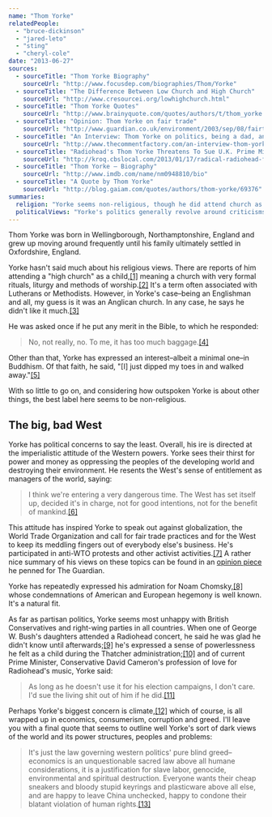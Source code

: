 ```yaml
---
name: "Thom Yorke"
relatedPeople:
  - "bruce-dickinson"
  - "jared-leto"
  - "sting"
  - "cheryl-cole"
date: "2013-06-27"
sources:
  - sourceTitle: "Thom Yorke Biography"
    sourceUrl: "http://www.focusdep.com/biographies/Thom/Yorke"
  - sourceTitle: "The Difference Between Low Church and High Church"
    sourceUrl: "http://www.cresourcei.org/lowhighchurch.html"
  - sourceTitle: "Thom Yorke Quotes"
    sourceUrl: "http://www.brainyquote.com/quotes/authors/t/thom_yorke.html?SPvm=1&vm=l"
  - sourceTitle: "Opinion: Thom Yorke on fair trade"
    sourceUrl: "http://www.guardian.co.uk/environment/2003/sep/08/fairtrade.wto6"
  - sourceTitle: "An Interview: Thom Yorke on politics, being a dad, and music"
    sourceUrl: "http://www.thecommentfactory.com/an-interview-thom-yorke-on-politics-being-a-dad-and-music-659/"
  - sourceTitle: "Radiohead's Thom Yorke Threatens To Sue U.K. Prime Minister David Cameron"
    sourceUrl: "http://kroq.cbslocal.com/2013/01/17/radical-radiohead-frontman-threatens-conservative-u-k-prime-minister/"
  - sourceTitle: "Thom Yorke – Biography"
    sourceUrl: "http://www.imdb.com/name/nm0948810/bio"
  - sourceTitle: "A Quote by Thom Yorke"
    sourceUrl: "http://blog.gaiam.com/quotes/authors/thom-yorke/69376"
summaries:
  religion: "Yorke seems non-religious, though he did attend church as a child and has expressed some interest in Buddhism."
  politicalViews: "Yorke's politics generally revolve around criticisms of Western hegemony, political/economic greed and exploitation and the environment."
---
```


Thom Yorke was born in Wellingborough, Northamptonshire, England and grew up moving around frequently until his family ultimately settled in Oxfordshire, England.

Yorke hasn't said much about his religious views. There are reports of him attending a "high church" as a child,<a class="source-citation" href="#http%3A%2F%2Fwww.focusdep.com%2Fbiographies%2FThom%2FYorke" title="Thom Yorke Biography">[1]</a> meaning a church with very formal rituals, liturgy and methods of worship.<a class="source-citation" href="#http%3A%2F%2Fwww.cresourcei.org%2Flowhighchurch.html" title="The Difference Between Low Church and High Church">[2]</a> It's a term often associated with Lutherans or Methodists. However, in Yorke's case–being an Englishman and all, my guess is it was an Anglican church. In any case, he says he didn't like it much.<a class="source-citation" href="#http%3A%2F%2Fwww.focusdep.com%2Fbiographies%2FThom%2FYorke" title="Thom Yorke Biography">[3]</a>

He was asked once if he put any merit in the Bible, to which he responded:

>No, not really, no. To me, it has too much baggage.<a class="source-citation" href="#http%3A%2F%2Fwww.focusdep.com%2Fbiographies%2FThom%2FYorke" title="Thom Yorke Biography">[4]</a>

Other than that, Yorke has expressed an interest–albeit a minimal one–in Buddhism. Of that faith, he said, "[I] just dipped my toes in and walked away."<a class="source-citation" href="#http%3A%2F%2Fwww.focusdep.com%2Fbiographies%2FThom%2FYorke" title="Thom Yorke Biography">[5]</a>

With so little to go on, and considering how outspoken Yorke is about other things, the best label here seems to be non-religious.


## The big, bad West

Yorke has political concerns to say the least. Overall, his ire is directed at the imperialistic attitude of the Western powers. Yorke sees their thirst for power and money as oppressing the peoples of the developing world and destroying their environment. He resents the West's sense of entitlement as managers of the world, saying:

>I think we're entering a very dangerous time. The West has set itself up, decided it's in charge, not for good intentions, not for the benefit of mankind.<a class="source-citation" href="#http%3A%2F%2Fwww.brainyquote.com%2Fquotes%2Fauthors%2Ft%2Fthom_yorke.html%3FSPvm%3D1%26vm%3Dl" title="Thom Yorke Quotes">[6]</a>

This attitude has inspired Yorke to speak out against globalization, the World Trade Organization and call for fair trade practices and for the West to keep its meddling fingers out of everybody else's business. He's participated in anti-WTO protests and other activist activities.<a class="source-citation" href="#http%3A%2F%2Fwww.guardian.co.uk%2Fenvironment%2F2003%2Fsep%2F08%2Ffairtrade.wto6" title="Opinion: Thom Yorke on fair trade">[7]</a> A rather nice summary of his views on these topics can be found in an [opinion piece](http://www.guardian.co.uk/environment/2003/sep/08/fairtrade.wto6) he penned for The Guardian.

Yorke has repeatedly expressed his admiration for Noam Chomsky,<a class="source-citation" href="#http%3A%2F%2Fwww.thecommentfactory.com%2Fan-interview-thom-yorke-on-politics-being-a-dad-and-music-659%2F" title="An Interview: Thom Yorke on politics, being a dad, and music">[8]</a> whose condemnations of American and European hegemony is well known. It's a natural fit.

As far as partisan politics, Yorke seems most unhappy with British Conservatives and right-wing parties in all countries. When one of George W. Bush's daughters attended a Radiohead concert, he said he was glad he didn't know until afterwards;<a class="source-citation" href="#http%3A%2F%2Fwww.thecommentfactory.com%2Fan-interview-thom-yorke-on-politics-being-a-dad-and-music-659%2F" title="An Interview: Thom Yorke on politics, being a dad, and music">[9]</a> he's expressed a sense of powerlessness he felt as a child during the Thatcher administration;<a class="source-citation" href="#http%3A%2F%2Fwww.brainyquote.com%2Fquotes%2Fauthors%2Ft%2Fthom_yorke.html%3FSPvm%3D1%26vm%3Dl" title="Thom Yorke Quotes">[10]</a> and of current Prime Minister, Conservative David Cameron's profession of love for Radiohead's music, Yorke said:

>As long as he doesn't use it for his election campaigns, I don't care. I'd sue the living shit out of him if he did.<a class="source-citation" href="#http%3A%2F%2Fkroq.cbslocal.com%2F2013%2F01%2F17%2Fradical-radiohead-frontman-threatens-conservative-u-k-prime-minister%2F" title="Radiohead&apos;s Thom Yorke Threatens To Sue U.K. Prime Minister David Cameron">[11]</a>

Perhaps Yorke's biggest concern is climate,<a class="source-citation" href="#http%3A%2F%2Fwww.imdb.com%2Fname%2Fnm0948810%2Fbio" title="Thom Yorke – Biography">[12]</a> which of course, is all wrapped up in economics, consumerism, corruption and greed. I'll leave you with a final quote that seems to outline well Yorke's sort of dark views of the world and its power structures, peoples and problems:

>It's just the law governing western politics' pure blind greed–economics is an unquestionable sacred law above all humane considerations, it is a justification for slave labor, genocide, environmental and spiritual destruction. Everyone wants their cheap sneakers and bloody stupid keyrings and plasticware above all else, and are happy to leave China unchecked, happy to condone their blatant violation of human rights.<a class="source-citation" href="#http%3A%2F%2Fblog.gaiam.com%2Fquotes%2Fauthors%2Fthom-yorke%2F69376" title="A Quote by Thom Yorke">[13]</a>